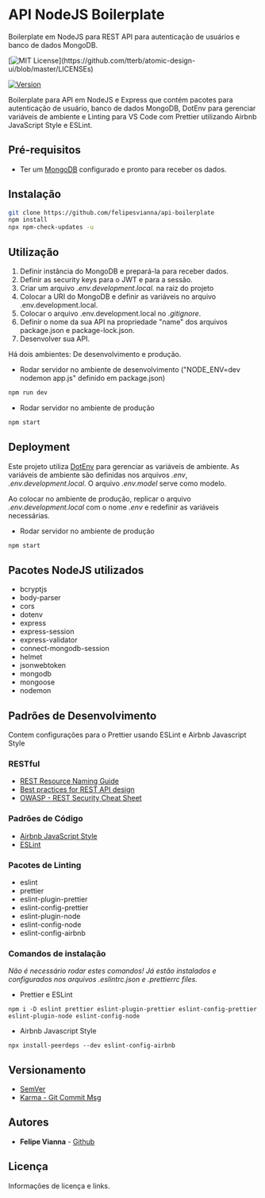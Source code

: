 # API NodeJS Boilerplate

Boilerplate em NodeJS para REST API para autenticação de usuários e banco de dados MongoDB.

[![MIT License](https://img.shields.io/apm/l/atomic-design-ui.svg?)](https://github.com/tterb/atomic-design-ui/blob/master/LICENSEs)

[![Version](https://badge.fury.io/gh/tterb%2FHyde.svg)](https://badge.fury.io/gh/tterb%2FHyde)

Boilerplate para API em NodeJS e Express que contém pacotes para autenticação de usuário, banco de dados MongoDB, DotEnv para gerenciar variáveis de ambiente e
Linting para VS Code com Prettier utilizando Airbnb JavaScript Style e ESLint.

## Pré-requisitos

- Ter um [MongoDB](https://www.mongodb.com/) configurado e pronto para receber os dados.

## Instalação

```bash
git clone https://github.com/felipesvianna/api-boilerplate
npm install
npx npm-check-updates -u
```

## Utilização

1. Definir instância do MongoDB e prepará-la para receber dados.
2. Definir as security keys para o JWT e para a sessão.
3. Criar um arquivo _.env.development.local._ na raiz do projeto
4. Colocar a URI do MongoDB e definir as variáveis no arquivo .env.development.local.
5. Colocar o arquivo .env.development.local no _.gitignore_.
6. Definir o nome da sua API na propriedade "name" dos arquivos package.json e package-lock.json.
7. Desenvolver sua API.

Há dois ambientes: De desenvolvimento e produção.

- Rodar servidor no ambiente de desenvolvimento ("NODE_ENV=dev nodemon app.js" definido em package.json)

```bash
npm run dev
```

- Rodar servidor no ambiente de produção

```bash
npm start
```

## Deployment

Este projeto utiliza [DotEnv](https://www.npmjs.com/package/dotenv) para gerenciar as variáveis de ambiente.
As variáveis de ambiente são definidas nos arquivos _.env_, _.env.development.local_.
O arquivo _.env.model_ serve como modelo.

Ao colocar no ambiente de produção, replicar o arquivo _.env.development.local_ com o nome _.env_ e redefinir as variáveis necessárias.

- Rodar servidor no ambiente de produção

```bash
npm start
```

## Pacotes NodeJS utilizados

- bcryptjs
- body-parser
- cors
- dotenv
- express
- express-session
- express-validator
- connect-mongodb-session
- helmet
- jsonwebtoken
- mongodb
- mongoose
- nodemon

## Padrões de Desenvolvimento

Contem configurações para o Prettier usando ESLint e Airbnb Javascript Style

### RESTful

- [REST Resource Naming Guide](https://restfulapi.net/resource-naming/)
- [Best practices for REST API design](https://stackoverflow.blog/2020/03/02/best-practices-for-rest-api-design/)
- [OWASP - REST Security Cheat Sheet](https://github.com/OWASP/CheatSheetSeries/blob/master/cheatsheets/REST_Security_Cheat_Sheet.md)

### Padrões de Código

- [Airbnb JavaScript Style](https://github.com/airbnb/javascript)
- [ESLint](https://eslint.org/docs/rules/)

### Pacotes de Linting

- eslint
- prettier
- eslint-plugin-prettier
- eslint-config-prettier
- eslint-plugin-node
- eslint-config-node
- eslint-config-airbnb

### Comandos de instalação

_Não é necessário rodar estes comandos!_
_Já estão instalados e configurados nos arquivos .eslintrc.json e .prettierrc files._

- Prettier e ESLint

```
npm i -D eslint prettier eslint-plugin-prettier eslint-config-prettier eslint-plugin-node eslint-config-node
```

- Airbnb Javascript Style

```
npx install-peerdeps --dev eslint-config-airbnb

```

## Versionamento

- [SemVer](https://semver.org/)
- [Karma - Git Commit Msg](http://karma-runner.github.io/5.0/dev/git-commit-msg.html)

## Autores

- **Felipe Vianna** - [Github](https://github.com/felipesvianna)

## Licença

Informações de licença e links.
